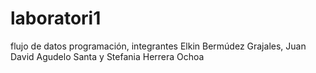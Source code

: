 # laboratori1
flujo de datos programación, integrantes Elkin Bermúdez Grajales, Juan David Agudelo Santa y Stefania Herrera Ochoa
